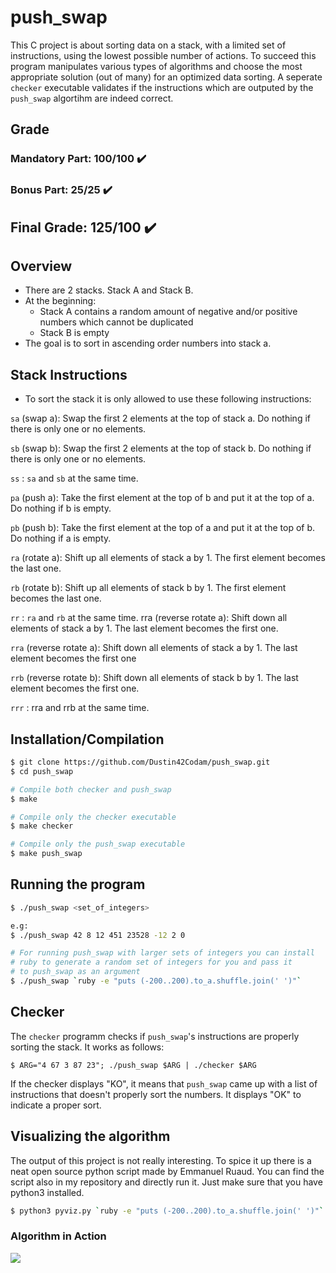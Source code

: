 
# push_swap

This C project is about sorting data on a stack, with a limited set of instructions, using
the lowest possible number of actions. To succeed this program manipulates various
types of algorithms and choose the most appropriate solution (out of many) for an
optimized data sorting.
A seperate `checker` executable validates if the instructions which are outputed by
the `push_swap` algortihm are indeed correct.

## Grade

### Mandatory Part: 100/100 :heavy_check_mark:
### Bonus Part: 25/25 :heavy_check_mark:
## Final Grade: 125/100 :heavy_check_mark:

## Overview

- There are 2 stacks. Stack A and Stack B.
- At the beginning:
  - Stack A contains a random amount of negative and/or positive numbers which cannot be duplicated
  - Stack B is empty
- The goal is to sort in ascending order numbers into stack a.


## Stack Instructions

- To sort the stack it is only allowed to use these following instructions:

`sa` (swap a): Swap the first 2 elements at the top of stack a. Do nothing if there is only one or no elements.

`sb` (swap b): Swap the first 2 elements at the top of stack b. Do nothing if there is only one or no elements.

`ss` : `sa` and `sb` at the same time.

`pa` (push a): Take the first element at the top of b and put it at the top of a. Do nothing if b is empty.

`pb` (push b): Take the first element at the top of a and put it at the top of b. Do nothing if a is empty.

`ra` (rotate a): Shift up all elements of stack a by 1. The first element becomes the last one.

`rb` (rotate b): Shift up all elements of stack b by 1. The first element becomes the last one.

`rr` : `ra` and `rb` at the same time. rra (reverse rotate a): Shift down all elements of stack a by 1. The last element becomes the first one.

`rra` (reverse rotate a): Shift down all elements of stack a by 1. The last element becomes the first one

`rrb` (reverse rotate b): Shift down all elements of stack b by 1. The last element becomes the first one.

`rrr` : rra and rrb at the same time.

## Installation/Compilation

```bash
$ git clone https://github.com/Dustin42Codam/push_swap.git
$ cd push_swap

# Compile both checker and push_swap
$ make

# Compile only the checker executable
$ make checker

# Compile only the push_swap executable
$ make push_swap
```

## Running the program

```bash
$ ./push_swap <set_of_integers>

e.g:
$ ./push_swap 42 8 12 451 23528 -12 2 0

# For running push_swap with larger sets of integers you can install
# ruby to generate a random set of integers for you and pass it
# to push_swap as an argument
$ ./push_swap `ruby -e "puts (-200..200).to_a.shuffle.join(' ')"`
```

## Checker

The `checker` programm checks if `push_swap`'s instructions are properly sorting the stack.
It works as follows:

```
$ ARG="4 67 3 87 23"; ./push_swap $ARG | ./checker $ARG
```

If the checker displays "KO", it means that `push_swap` came up with a list
of instructions that doesn't properly sort the numbers.
It displays "OK" to indicate a proper sort. 

## Visualizing the algorithm

The output of this project is not really interesting.
To spice it up there is a neat open source python script made by Emmanuel Ruaud.
You can find the script also in my repository and directly run it.
Just make sure that you have python3 installed.

```bash
$ python3 pyviz.py `ruby -e "puts (-200..200).to_a.shuffle.join(' ')"`
```

### Algorithm in Action

![](https://github.com/Dustin42Codam/push_swap/blob/master/push_swap.gif)

